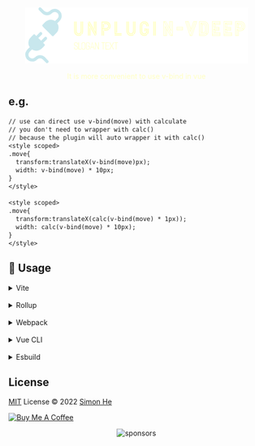 <p align="center">
  <img src="./assets/kv.png" />
</p>

<p align="center">
  <font  color="#FFFFC2">
    It is more convenient to use v-bind in vue
  </font>
</p>

## e.g.
```vue
// use can direct use v-bind(move) with calculate
// you don't need to wrapper with calc()
// because the plugin will auto wrapper it with calc()
<style scoped>
.move{
  transform:translateX(v-bind(move)px);
  width: v-bind(move) * 10px;
}
</style>

<style scoped>
.move{
  transform:translateX(calc(v-bind(move) * 1px));
  width: calc(v-bind(move) * 10px);
}
</style>
```

## 🌈 Usage

<details>
<summary>Vite</summary>

```ts
// vite.config.ts
import { vitePlugin } from 'unplugin-v-bind'
export default defineConfig({
  plugins: [vitePlugin(/* options */)],
})
```

</details>
<br>
<details>
<summary>Rollup</summary>

```ts
// rollup.config.js
import { resolve } from 'path'
import { rollupPlugin } from 'unplugin-v-bind'
export default {
  plugins: [rollupPlugin(/* options */)],
}
```

</details>
<br>
<details>
<summary>Webpack</summary>

```ts
// webpack.config.js
module.exports = {
  /* ... */
  plugins: [
    require('unplugin-v-bind').webpackPlugin({
      /* options */
    }),
  ],
}
```

</details>
<br>
<details>
<summary>Vue CLI</summary>

```ts
// vue.config.js
module.exports = {
  configureWebpack: {
    plugins: [
      require('unplugin-v-bind').webpackPlugin({
        /* options */
      }),
    ],
  },
}
```

</details>
<br>
<details>
<summary>Esbuild</summary>

```ts
// esbuild.config.js
import { build } from 'esbuild'
import { esbuildPlugin } from 'unplugin-v-bind'

build({
  plugins: [esbuildPlugin(/* options */)],
})
```

</details>


## License
[MIT](./LICENSE) License © 2022 [Simon He](https://github.com/Simon-He95)

<a href="https://github.com/Simon-He95/sponsor" target="_blank"><img src="https://cdn.buymeacoffee.com/buttons/default-orange.png" alt="Buy Me A Coffee" style="height: 51px !important;width: 217px !important;" ></a>


<span><div align="center">![sponsors](https://www.hejian.club/images/sponsors.jpg)</div></span>
